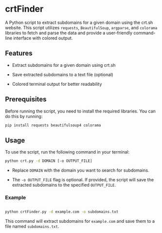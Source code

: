 # crtFinder

A Python script to extract subdomains for a given domain using the crt.sh website. This script utilizes `requests`, `BeautifulSoup`, `argparse`, and `colorama` libraries to fetch and parse the data and provide a user-friendly command-line interface with colored output.

## Features

- Extract subdomains for a given domain using crt.sh

- Save extracted subdomains to a text file (optional)

- Colored terminal output for better readability

## Prerequisites

Before running the script, you need to install the required libraries. You can do this by running:

```bash
pip install requests beautifulsoup4 colorama
```
## Usage

To use the script, run the following command in your terminal:

```bash
python crt.py -d DOMAIN [-o OUTPUT_FILE]
```

- Replace `DOMAIN` with the domain you want to search for subdomains.

- The `-o OUTPUT_FILE` flag is optional. If provided, the script will save the extracted subdomains to the specified `OUTPUT_FILE`.
### Example

```bash

python crtFinder.py -d example.com -o subdomains.txt

```

This command will extract subdomains for `example.com` and save them to a file named `subdomains.txt`.
